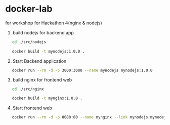 # docker-lab
for workshop for Hackathon 4(nginx & nodejs)

1. build nodejs for backend app
 ```bash
	cd ./src/nodejs
	
	docker build -t mynodejs:1.0.0 .
```

2. Start Backend application 

 ```bash
 	docker run --rm -d -p 3000:3000 --name mynodejs mynodejs:1.0.0
 ```

3. build nginx for frontend web
 ```bash
	cd ./src/nginx

	docker build -t mynginx:1.0.0 .
```

4. Start frontend web

 ```bash
	docker run --rm -d -p 8080:80 --name mynginx --link mynodejs:mynodejs mynginx:1.0.0
 ```


